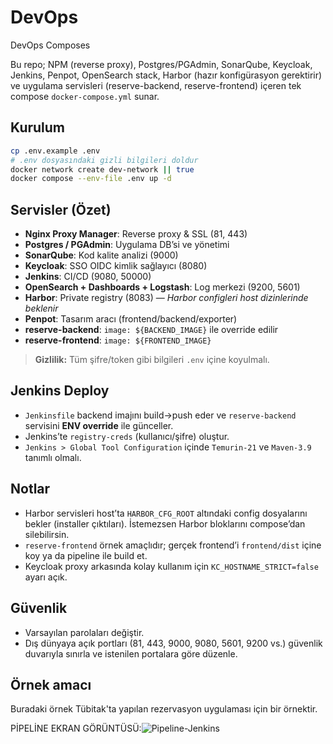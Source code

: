 # DevOps
DevOps Composes

Bu repo; NPM (reverse proxy), Postgres/PGAdmin, SonarQube, Keycloak, Jenkins, Penpot, OpenSearch stack, Harbor (hazır konfigürasyon gerektirir) ve uygulama servisleri (reserve-backend, reserve-frontend) içeren tek compose `docker-compose.yml` sunar.

## Kurulum
```bash
cp .env.example .env
# .env dosyasındaki gizli bilgileri doldur
docker network create dev-network || true
docker compose --env-file .env up -d
```

## Servisler (Özet)
- **Nginx Proxy Manager**: Reverse proxy & SSL (81, 443)
- **Postgres / PGAdmin**: Uygulama DB’si ve yönetimi
- **SonarQube**: Kod kalite analizi (9000)
- **Keycloak**: SSO OIDC kimlik sağlayıcı (8080)
- **Jenkins**: CI/CD (9080, 50000)
- **OpenSearch + Dashboards + Logstash**: Log merkezi (9200, 5601)
- **Harbor**: Private registry (8083) — *Harbor configleri host dizinlerinde beklenir*
- **Penpot**: Tasarım aracı (frontend/backend/exporter)
- **reserve-backend**: `image: ${BACKEND_IMAGE}` ile override edilir
- **reserve-frontend**: `image: ${FRONTEND_IMAGE}`

> **Gizlilik:** Tüm şifre/token gibi bilgileri `.env` içine koyulmalı. 

## Jenkins Deploy
- `Jenkinsfile` backend imajını build→push eder ve `reserve-backend` servisini **ENV override** ile günceller.
- Jenkins’te `registry-creds` (kullanıcı/şifre) oluştur.
- `Jenkins > Global Tool Configuration` içinde `Temurin-21` ve `Maven-3.9` tanımlı olmalı.

## Notlar
- Harbor servisleri host’ta `HARBOR_CFG_ROOT` altındaki config dosyalarını bekler (installer çıktıları). İstemezsen Harbor bloklarını compose’dan silebilirsin.
- `reserve-frontend` örnek amaçlıdır; gerçek frontend’i `frontend/dist` içine koy ya da pipeline ile build et.
- Keycloak proxy arkasında kolay kullanım için `KC_HOSTNAME_STRICT=false` ayarı açık.

## Güvenlik
- Varsayılan parolaları değiştir.
- Dış dünyaya açık portları (81, 443, 9000, 9080, 5601, 9200 vs.) güvenlik duvarıyla sınırla ve istenilen portalara göre düzenle.

## Örnek amacı
Buradaki örnek Tübitak'ta yapılan rezervasyon uygulaması için bir örnektir.


PİPELİNE EKRAN GÖRÜNTÜSÜ:![Pipeline-Jenkins](https://github.com/user-attachments/assets/36976972-c380-499e-b995-fc0aded57f41)
